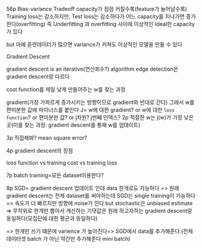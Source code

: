 56p
Bias-variance Tradeoff
capacity가 점점 커질수록(feature가 늘어날수록) Training loss는 감소하지만, Test loss는 감소하다가 어느 capacity를 지나가면 증가한다(overfitting)
즉 Underfitting 과 overfitting 사이에 이상적인 Ideal한 capacity가 있다

but 아예 훈련데이터가 많으면 variance가 커져도 이상적인 모델을 만들 수 있다


Gradient Descent

gradient descent is an iterative(연산회수?) algorithm
edge detection은 gradient descent랑 다르다

cost function를 제일 낮게 만들어주는 w를 찾는 과정

gradient(가장 가파르게 증가시키는 방향이므로 gradient와 반대로 간다)
그래서 w를 편미분한 값에 마이너스를 붙인다
J= w에 대한 gradient? or w에 대한 `loss function`? or 편미분한 값? or j차원?
j번째 인덱스?
2p 적절한 w는 j(w)가 가장 낮은곳(이를 찾는 과정: gradient descent를 통해 w를 업데이트)

3p 직접해봐?
mean square error?

4p gradient descent의 장점

loss function vs training cost vs training loss

7p batch training=모든 dataset이용한다?

8p SGD= gradient descent 업데이트 인데 data 한개로도 가능하다
=> 원래 gradient descent는 전체 dataset를 써야하는데 SGD는 single training이 가능하다
=> 속도가 더 빠르지만 방향에 noise가 낀다 but stochastic은 unbiased estimate
=> 무작위로 한개만 뽑아서 계산하는 기댓값은 원래 하고자하는 gradient descent랑 동일하다(모집단에 대한 평균과 동일하다)

=> 한개만 쓰기 떄문에 varience 가 높아진다=> SGD에서 data를 추가해준다.(전체 데이터셋 batch 가 아닌 약간만 추가해준다 mini batch)
